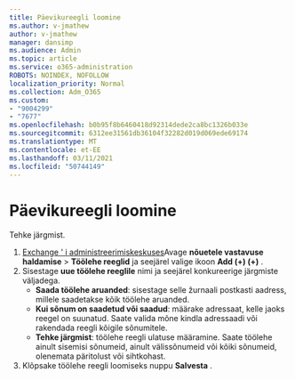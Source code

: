 ```yaml
---
title: Päevikureegli loomine
ms.author: v-jmathew
author: v-jmathew
manager: dansimp
ms.audience: Admin
ms.topic: article
ms.service: o365-administration
ROBOTS: NOINDEX, NOFOLLOW
localization_priority: Normal
ms.collection: Adm_O365
ms.custom:
- "9004299"
- "7677"
ms.openlocfilehash: b0b95f8b6460418d92314dede2ca8bc1326b033e
ms.sourcegitcommit: 6312ee31561db36104f32282d019d069ede69174
ms.translationtype: MT
ms.contentlocale: et-EE
ms.lasthandoff: 03/11/2021
ms.locfileid: "50744149"
---
```

# <a name="create-a-journal-rule"></a>Päevikureegli loomine

Tehke järgmist.

1. [Exchange ' i administreerimiskeskuses](https://go.microsoft.com/fwlink/p/?linkid=2059104)Avage **nõuetele vastavuse haldamise**  >  **Töölehe reeglid** ja seejärel valige ikoon **Add (+) (+)** .
2. Sisestage **uue töölehe reeglile** nimi ja seejärel konkureerige järgmiste väljadega.  
    - **Saada töölehe aruanded**: sisestage selle žurnaali postkasti aadress, millele saadetakse kõik töölehe aruanded.  
    - **Kui sõnum on saadetud või saadud**: määrake adressaat, kelle jaoks reegel on suunatud. Saate valida mõne kindla adressaadi või rakendada reegli kõigile sõnumitele.  
    - **Tehke järgmist**: töölehe reegli ulatuse määramine. Saate töölehe ainult sisemisi sõnumeid, ainult välissõnumeid või kõiki sõnumeid, olenemata päritolust või sihtkohast.
3. Klõpsake töölehe reegli loomiseks nuppu **Salvesta** .
